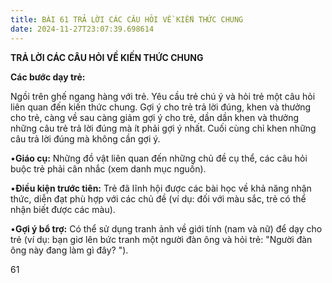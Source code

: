 ```yaml
---
title: BÀI 61 TRẢ LỜI CÁC CÂU HỎI VỀ KIẾN THỨC CHUNG
date: 2024-11-27T23:07:39.698614
---
```


**TRẢ LỜI CÁC CÂU HỎI VỀ KIẾN THỨC CHUNG**

**Các bước dạy trẻ:**

Ngồi trên ghế ngang hàng với trẻ. Yêu cầu trẻ chú ý và hỏi trẻ một câu
hỏi liên quan đến kiến thức chung. Gợi ý cho trẻ trả lời đúng, khen và
thưởng cho trẻ, càng về sau càng giảm gợi ý cho trẻ, dần dần khen và
thưởng những câu trẻ trả lời đúng mà ít phải gợi ý nhất. Cuối cùng chỉ
khen những câu trả lời đúng mà không cần gợi ý.

•**Giáo cụ:** Những đồ vật liên quan đến những chủ đề cụ thể, các câu
hỏi buộc trẻ phải cân nhắc (xem danh mục nguồn).

•**Điều kiện trước tiên:** Trẻ đã lĩnh hội được các bài học về khả
năng nhận thức, diễn đạt phù hợp với các chủ đề (ví dụ: đối với màu
sắc, trẻ có thể nhận biết được các màu).

•**Gợi ý bổ trợ:** Có thể sử dụng tranh ảnh về giới tính (nam và nữ)
để dạy cho trẻ (ví dụ: bạn giơ lên bức tranh một người đàn ông và hỏi
trẻ: "Người đàn ông này đang làm gì đây? ").

61

